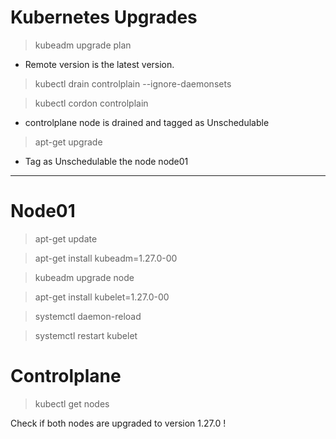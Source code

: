 # Kubernetes Upgrades

> kubeadm upgrade plan

- Remote version is the latest version.

> kubectl drain controlplain --ignore-daemonsets

> kubectl cordon controlplain

- controlplane node is drained and tagged as Unschedulable

> apt-get upgrade

- Tag as Unschedulable the node node01

---

# Node01

> apt-get update

> apt-get install kubeadm=1.27.0-00

> kubeadm upgrade node

> apt-get install kubelet=1.27.0-00

> systemctl daemon-reload

> systemctl restart kubelet 


# Controlplane

> kubectl get nodes 

Check if both nodes are upgraded to version 1.27.0 !